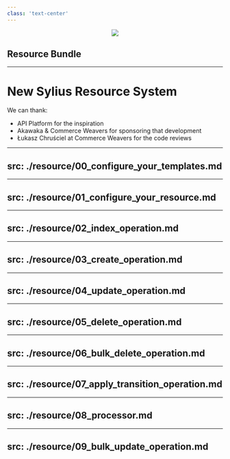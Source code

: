 ```yaml
---
class: 'text-center'
---
```


<div align="center">
<img class="w-75" align="center" src="https://sylius.com/wp-content/uploads/2021/03/sylius-logo_sylius-logo-light-1024x422.jpg">
</div>

## Resource Bundle


<!--

## Today use cases

* Cela a été conçu initialement pour faire du CRUD d'entités Doctrine.
* Cela permet d'éviter d'écrire des controllers qui font tous la même chose.

## Tomorrow use cases

* Meilleur DX
* Customiser la couche de persistance : ERP, Elastic search..

-->

---

# New Sylius Resource System

<v-clicks>

We can thank:

* API Platform for the inspiration
* Akawaka & Commerce Weavers for sponsoring that development
* Łukasz Chruściel at Commerce Weavers for the code reviews

</v-clicks>

---
src: ./resource/00_configure_your_templates.md
---

---
src: ./resource/01_configure_your_resource.md
---

---
src: ./resource/02_index_operation.md
---

---
src: ./resource/03_create_operation.md
---

---
src: ./resource/04_update_operation.md
---

---
src: ./resource/05_delete_operation.md
---

---
src: ./resource/06_bulk_delete_operation.md
---

---
src: ./resource/07_apply_transition_operation.md
---

---
src: ./resource/08_processor.md
---

---
src: ./resource/09_bulk_update_operation.md
---

